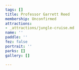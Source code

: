 ```yaml
---
tags: []
title: Professor Garrett Reed
membership: Unconfirmed
attractions:
- _attractions/jungle-cruise.md
name: ''
paddle: ''
fez: false
portrait: ''
parks: []
gallery: []

---
```

